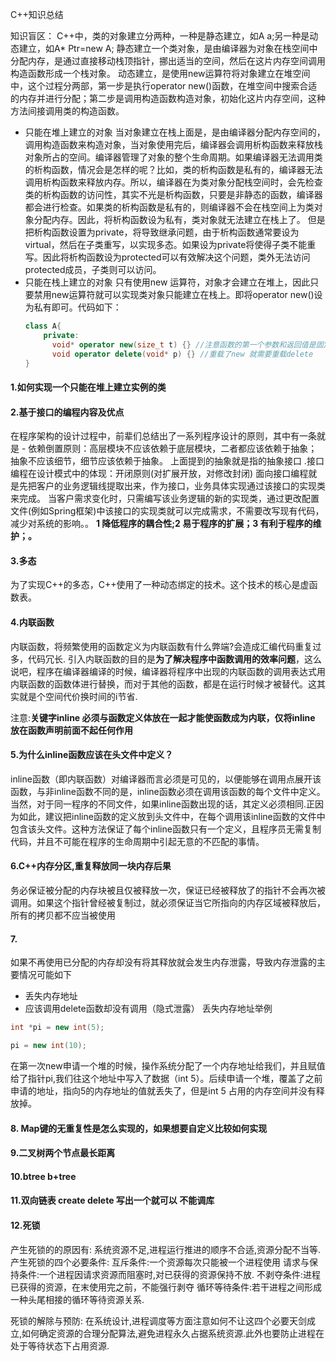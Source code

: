 C++知识总结


知识盲区：
C++中，类的对象建立分两种，一种是静态建立，如A a;另一种是动态建立，如A* Ptr=new A;
静态建立一个类对象，是由编译器为对象在栈空间中分配内存，是通过直接移动栈顶指针，挪出适当的空间，然后在这片内存空间调用构造函数形成一个栈对象。
动态建立，是使用new运算符将对象建立在堆空间中，这个过程分两部，第一步是执行operator new()函数，在堆空间中搜索合适的内存并进行分配；第二步是调用构造函数构造对象，初始化这片内存空间，这种方法间接调用类的构造函数。
- 只能在堆上建立的对象
  当对象建立在栈上面是，是由编译器分配内存空间的，调用构造函数来构造对象，当对象使用完后，编译器会调用析构函数来释放栈对象所占的空间。编译器管理了对象的整个生命周期。如果编译器无法调用类的析构函数，情况会是怎样的呢？比如，类的析构函数是私有的，编译器无法调用析构函数来释放内存。所以，编译器在为类对象分配栈空间时，会先检查类的析构函数的访问性，其实不光是析构函数，只要是非静态的函数，编译器都会进行检查。如果类的析构函数是私有的，则编译器不会在栈空间上为类对象分配内存。因此，将析构函数设为私有，类对象就无法建立在栈上了。
  但是把析构函数设置为private，将导致继承问题，由于析构函数通常要设为virtual，然后在子类重写，以实现多态。如果设为private将使得子类不能重写。因此将析构函数设为protected可以有效解决这个问题，类外无法访问protected成员，子类则可以访问。
- 只能在栈上建立的对象
  只有使用new 运算符，对象才会建立在堆上，因此只要禁用new运算符就可以实现类对象只能建立在栈上。即将operator new()设为私有即可。代码如下：
  ```cpp
  class A{
      private:
        void* operator new(size_t t) {} //注意函数的第一个参数和返回值是固定的
        void operator delete(void* p) {} //重载了new 就需要重载delete
  }
  ```

#### 1.如何实现一个只能在堆上建立实例的类
#### 2.基于接口的编程内容及优点
在程序架构的设计过程中，前辈们总结出了一系列程序设计的原则，其中有一条就是 - 依赖倒置原则：高层模块不应该依赖于底层模块，二者都应该依赖于抽象；抽象不应该细节，细节应该依赖于抽象。
上面提到的抽象就是指的抽象接口
.接口编程在设计模式中的体现：开闭原则(对扩展开放，对修改封闭)
面向接口编程就是先把客户的业务逻辑线提取出来，作为接口，业务具体实现通过该接口的实现类来完成。
当客户需求变化时，只需编写该业务逻辑的新的实现类，通过更改配置文件(例如Spring框架)中该接口的实现类就可以完成需求，不需要改写现有代码，减少对系统的影响。。
**1 降低程序的耦合性;2 易于程序的扩展；3 有利于程序的维护；。**
#### 3.多态
为了实现C++的多态，C++使用了一种动态绑定的技术。这个技术的核心是虚函数表。

#### 4.内联函数
内联函数，将频繁使用的函数定义为内联函数有什么弊端?会造成汇编代码重复过多，代码冗长.
引入内联函数的目的是**为了解决程序中函数调用的效率问题**，这么说吧，程序在编译器编译的时候，编译器将程序中出现的内联函数的调用表达式用内联函数的函数体进行替换，而对于其他的函数，都是在运行时候才被替代。这其实就是个空间代价换时间的i节省.

注意:**关键字inline 必须与函数定义体放在一起才能使函数成为内联，仅将inline 放在函数声明前面不起任何作用**
#### 5.为什么inline函数应该在头文件中定义？
inline函数（即内联函数）对编译器而言必须是可见的，以便能够在调用点展开该函数，与非inline函数不同的是，inline函数必须在调用该函数的每个文件中定义。当然，对于同一程序的不同文件，如果inline函数出现的话，其定义必须相同.正因为如此，建议把inline函数的定义放到头文件中，在每个调用该inline函数的文件中包含该头文件。这种方法保证了每个inline函数只有一个定义，且程序员无需复制代码，并且不可能在程序的生命周期中引起无意的不匹配的事情。
#### 6.C++内存分区,重复释放同一块内存后果

务必保证被分配的内存块被且仅被释放一次，保证已经被释放了的指针不会再次被调用。如果这个指针曾经被复制过，就必须保证当它所指向的内存区域被释放后，所有的拷贝都不应当被使用
#### 7.
如果不再使用已分配的内存却没有将其释放就会发生内存泄露，导致内存泄露的主要情况可能如下
- 丢失内存地址
- 应该调用delete函数却没有调用（隐式泄露）
丢失内存地址举例
```cpp
int *pi = new int(5);

pi = new int(10);
```
在第一次new申请一个堆的时候，操作系统分配了一个内存地址给我们，并且赋值给了指针pi,我们往这个地址中写入了数据（int 5）。后续申请一个堆，覆盖了之前申请的地址，指向5的内存地址的值就丢失了，但是int 5 占用的内存空间并没有释放掉。

#### 8. Map键的无重复性是怎么实现的，如果想要自定义比较如何实现

#### 9.二叉树两个节点最长距离

#### 10.btree b+tree

#### 11.双向链表 create delete 写出一个就可以 不能调库

#### 12.死锁

产生死锁的的原因有:
系统资源不足,进程运行推进的顺序不合适,资源分配不当等.
产生死锁的四个必要条件:
互斥条件:一个资源每次只能被一个进程使用
请求与保持条件:一个进程因请求资源而阻塞时,对已获得的资源保持不放.
不剥夺条件:进程已获得的资源，在末使用完之前，不能强行剥夺
循环等待条件:若干进程之间形成一种头尾相接的循环等待资源关系.


死锁的解除与预防:
在系统设计,进程调度等方面注意如何不让这四个必要天剑成立,如何确定资源的合理分配算法,避免进程永久占据系统资源.此外也要防止进程在处于等待状态下占用资源.
